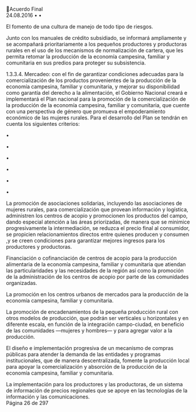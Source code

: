 Acuerdo Final  
24.08.2016 
•
•

El fomento de una cultura de manejo de todo tipo de riesgos.  
 
Junto  con  los  manuales  de  crédito  subsidiado,  se  informará  ampliamente  y  se 
acompañará prioritariamente a los pequeños productores y productoras rurales en el 
uso  de  los  mecanismos  de  normalización  de  cartera,  que  les  permita  retomar  la 
producción  de  la  economía  campesina,  familiar  y  comunitaria  en  sus  predios  para 
proteger su subsistencia. 

 
1.3.3.4. Mercadeo: con el fin de garantizar condiciones adecuadas para la comercialización de 
los  productos  provenientes  de  la  producción  de  la  economía  campesina,  familiar  y 
comunitaria, y mejorar su disponibilidad como garantía del derecho a la alimentación, 
el Gobierno Nacional creará e implementará el Plan nacional para la promoción de la 
comercialización de la producción de la economía campesina, familiar y comunitaria, 
que  cuente  con  una  perspectiva  de  género  que  promueva  el  empoderamiento 
económico de las mujeres rurales. Para el desarrollo del Plan se tendrán en cuenta los 
siguientes criterios: 
 
•

•

•

•

•

•

La  promoción  de  asociaciones  solidarias,  incluyendo  las  asociaciones  de  mujeres 
rurales,  para  comercialización  que  provean  información  y  logística,  administren  los 
centros de acopio y promocionen los productos del campo, dando especial atención a 
las áreas priorizadas, de manera que se minimice progresivamente la intermediación, 
se reduzca el precio final al consumidor, se propicien relacionamientos directos entre 
quienes  producen  y  consumen  ,y  se  creen  condiciones  para  garantizar  mejores 
ingresos para los productores y productoras. 
 
Financiación o cofinanciación de centros de acopio para la producción alimentaria de 
la economía campesina, familiar y comunitaria que atiendan las particularidades y las 
necesidades de la región así como la promoción de la administración de los centros de 
acopio por parte de las comunidades organizadas. 
 
La promoción en los centros urbanos de mercados para la producción de la economía 
campesina, familiar y comunitaria. 
 
La promoción de encadenamientos de la pequeña producción rural con otros modelos 
de  producción,  que  podrán  ser  verticales  u  horizontales  y  en  diferente  escala,  en 
función de la integración campo-ciudad, en beneficio de las comunidades —mujeres y 
hombres— y para agregar valor a la producción.  
 
El  diseño  e  implementación  progresiva  de  un  mecanismo  de  compras  públicas  para 
atender  la  demanda  de  las  entidades  y  programas  institucionales,  que  de  manera 
descentralizada,  fomente  la  producción  local  para  apoyar  la  comercialización  y 
absorción de la producción de la economía campesina, familiar y comunitaria. 
 
La  implementación  para  los  productores  y  las  productoras,  de  un  sistema  de 
información de precios regionales que se apoye en las tecnologías de la información y 
las comunicaciones.  
Página 26 de 297 

 

